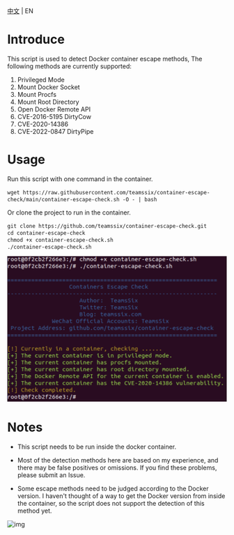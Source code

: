 [中文](https://github.com/teamssix/container-escape-check/blob/master/README_ZH.md) | EN

# Introduce

This script is used to detect Docker container escape methods, The following methods are currently supported:

1. Privileged Mode
2. Mount Docker Socket
3. Mount Procfs
4. Mount Root Directory
5. Open Docker Remote API
6. CVE-2016-5195 DirtyCow
7. CVE-2020-14386 
8. CVE-2022-0847 DirtyPipe

# Usage

Run this script with one command in the container.

```
wget https://raw.githubusercontent.com/teamssix/container-escape-check/main/container-escape-check.sh -O - | bash
```

Or clone the project to run in the container.

```
git clone https://github.com/teamssix/container-escape-check.git
cd container-escape-check
chmod +x container-escape-check.sh
./container-escape-check.sh
```

![](./img.png)

# Notes

* This script needs to be run inside the docker container.

* Most of the detection methods here are based on my experience, and there may be false positives or omissions. If you find these problems, please submit an Issue.
* Some escape methods need to be judged according to the Docker version. I haven't thought of a way to get the Docker version from inside the container, so the script does not support the detection of this method yet.

![img](https://cdn.jsdelivr.net/gh/teamssix/BlogImages/imgs/TeamsSix_Subscription_Logo2.png)
